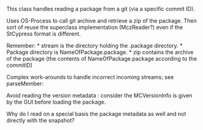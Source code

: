 This class handles reading a package from a git (via a specific commit ID).

Uses OS-Process to call git archive and retrieve a zip of the package. Then sort of reuse the superclass implementation (MczReader?) even if the StCypress format is different.

Remember:
	* stream is the directory holding the .package directory.
	* Package directory is NameOfPackage.package.
	* zip contains the archive of the package (the contents of NameOfPackage.package according to the commitID)
	
Complex work-arounds to handle incorrect incoming streams; see parseMember:

Avoid reading the version metadata : consider the MCVersionInfo is given by the GUI before loading the package.

Why do I read on a special basis the package metadata as well and not directly with the snapshot?